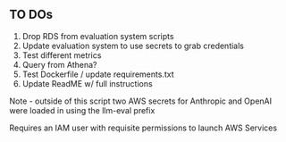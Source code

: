 ## TO DOs

1. Drop RDS from evaluation system scripts
2. Update evaluation system to use secrets to grab credentials
3. Test different metrics
4. Query from Athena?
5. Test Dockerfile / update requirements.txt
6. Update ReadME w/ full instructions

Note - outside of this script two AWS secrets for Anthropic and OpenAI were loaded in using the llm-eval prefix

Requires an IAM user with requisite permissions to launch AWS Services